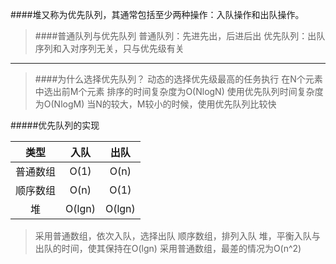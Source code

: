 ####堆又称为优先队列，其通常包括至少两种操作：入队操作和出队操作。

>####普通队列与优先队列
普通队列：先进先出，后进后出
优先队列：出队序列和入对序列无关，只与优先级有关

***
>####为什么选择优先队列？
动态的选择优先级最高的任务执行
在N个元素中选出前M个元素
排序的时间复杂度为O(NlogN)
使用优先队列时间复杂度为O(NlogM)
当N的较大，M较小的时候，使用优先队列比较快


#####优先队列的实现

|      类型   | 入队| 出队 |
|:--------:|:--------:| :--------:|
| 普通数组     | O(1) | O(n)|
| 顺序数组      | O(n)      |  O(1) |
| 堆 | O(lgn)     | O(lgn)     |

>采用普通数组，依次入队，选择出队
顺序数组，排列入队
堆，平衡入队与出队的时间，使其保持在O(lgn)
采用普通数组，最差的情况为O(n^2)
